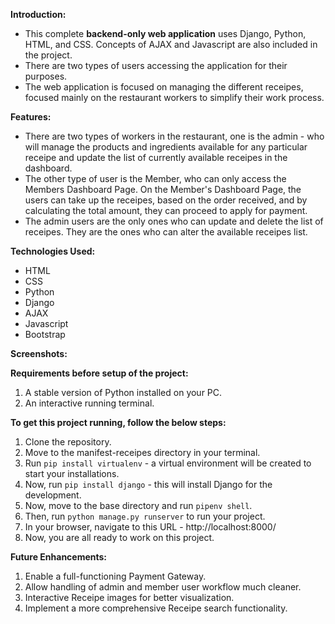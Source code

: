 **Introduction:**
- This complete **backend-only web application** uses Django, Python, HTML, and CSS. Concepts of AJAX and Javascript are also included in the project.
- There are two types of users accessing the application for their purposes. 
- The web application is focused on managing the different receipes, focused mainly on the restaurant workers to simplify their work process. 

**Features:**
- There are two types of workers in the restaurant, one is the admin - who will manage the 
products and ingredients available for any particular receipe and update the list of currently available receipes in the dashboard.
- The other type of user is the Member, who can only access the Members Dashboard Page. On the Member's Dashboard Page, the users can take up the receipes, based on the order received, and by calculating the total amount, they can proceed to apply for payment. 
- The admin users are the only ones who can update and delete the list of receipes. They are the ones who can alter the available receipes list.

**Technologies Used:**
- HTML 
- CSS
- Python
- Django
- AJAX
- Javascript
- Bootstrap

**Screenshots:**


**Requirements before setup of the project:**
1. A stable version of Python installed on your PC.
2. An interactive running terminal.

**To get this project running, follow the below steps:**
1. Clone the repository.
2. Move to the manifest-receipes directory in your terminal.
3. Run `pip install virtualenv` - a virtual environment will be created to start your installations. 
4. Now, run `pip install django` - this will install Django for the development.
5. Now, move to the base directory and run `pipenv shell`.
6. Then, run `python manage.py runserver` to run your project.
7. In your browser, navigate to this URL - http://localhost:8000/
8. Now, you are all ready to work on this project.

**Future Enhancements:**
1. Enable a full-functioning Payment Gateway.
2. Allow handling of admin and member user workflow much cleaner.
3. Interactive Receipe images for better visualization.
4. Implement a more comprehensive Receipe search functionality.
